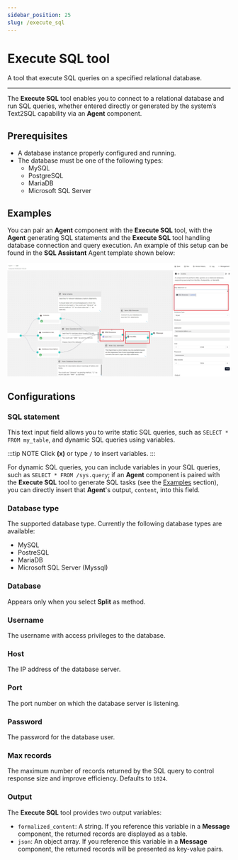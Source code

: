 ```yaml
---
sidebar_position: 25
slug: /execute_sql
---
```


# Execute SQL tool

A tool that execute SQL queries on a specified relational database.

---

The **Execute SQL** tool enables you to connect to a relational database and run SQL queries, whether entered directly or generated by the system’s Text2SQL capability via an **Agent** component.

## Prerequisites

- A database instance properly configured and running.
- The database must be one of the following types:
  - MySQL
  - PostgreSQL
  - MariaDB
  - Microsoft SQL Server

## Examples

You can pair an **Agent** component with the **Execute SQL** tool, with the **Agent** generating SQL statements and the **Execute SQL** tool handling database connection and query execution. An example of this setup can be found in the **SQL Assistant** Agent template shown below:

![](https://raw.githubusercontent.com/infiniflow/ragflow-docs/main/images/exeSQL.jpg)

## Configurations

### SQL statement

This text input field allows you to write static SQL queries, such as `SELECT * FROM my_table`, and dynamic SQL queries using variables.

:::tip NOTE
Click **(x)** or type `/` to insert variables.
:::

For dynamic SQL queries, you can include variables in your SQL queries, such as `SELECT * FROM /sys.query`; if an **Agent** component is paired with the **Execute SQL** tool to generate SQL tasks (see the [Examples](#examples) section), you can directly insert that **Agent**'s output, `content`, into this field.

### Database type

The supported database type. Currently the following database types are available:

- MySQL
- PostreSQL
- MariaDB
- Microsoft SQL Server (Myssql)

### Database

Appears only when you select **Split** as method.

### Username

The username with access privileges to the database.

### Host

The IP address of the database server.

### Port

The port number on which the database server is listening.

### Password

The password for the database user.

### Max records

The maximum number of records returned by the SQL query to control response size and improve efficiency. Defaults to `1024`.

### Output

The **Execute SQL** tool provides two output variables:

- `formalized_content`: A string. If you reference this variable in a **Message** component, the returned records are displayed as a table.
- `json`: An object array. If you reference this variable in a **Message** component, the returned records will be presented as key-value pairs.
